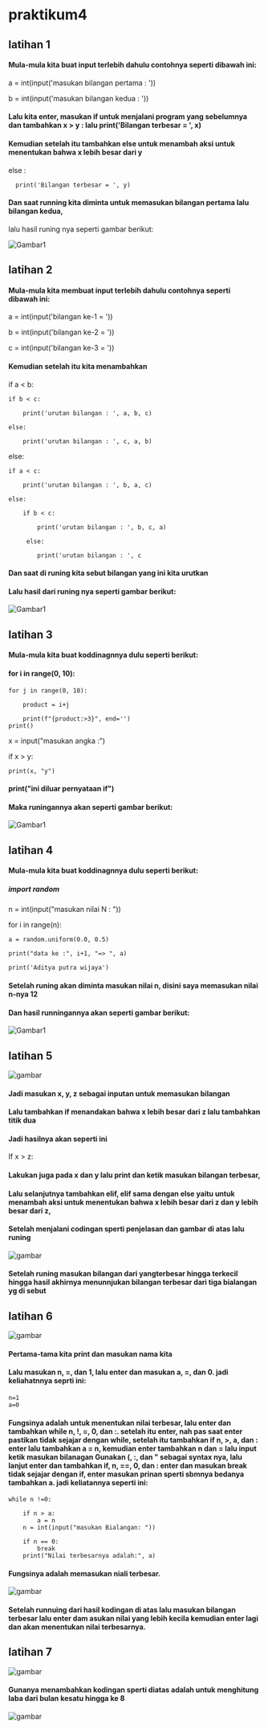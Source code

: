 # praktikum4
## latihan 1

#### Mula-mula kita buat input terlebih dahulu contohnya seperti dibawah ini:

a = int(input('masukan bilangan pertama : '))

b = int(input('masukan bilangan kedua : '))

#### Lalu kita enter, masukan if untuk menjalani program yang sebelumnya dan tambahkan x > y : lalu print('Bilangan terbesar = ', x)
#### Kemudian setelah itu tambahkan else untuk menambah aksi untuk menentukan bahwa x lebih besar dari y 

 else :
 
      print('Bilangan terbesar = ', y)
      
#### Dan saat running kita diminta untuk memasukan bilangan pertama lalu bilangan kedua,      
lalu hasil runing nya seperti gambar berikut:

![Gambar1](Gambar/dit11.png)


## latihan 2

#### Mula-mula kita membuat input terlebih dahulu contohnya seperti dibawah ini:

a = int(input('bilangan ke-1 = '))

b = int(input('bilangan ke-2 = '))

c = int(input('bilangan ke-3 = '))

#### Kemudian setelah itu kita menambahkan

if a < b:

    if b < c:
    
        print('urutan bilangan : ', a, b, c)
        
    else:
    
        print('urutan bilangan : ', c, a, b)
        
else:

    if a < c:
    
        print('urutan bilangan : ', b, a, c)
        
    else:
    
        if b < c:
        
            print('urutan bilangan : ', b, c, a)
            
         else:
         
            print('urutan bilangan : ', c
            
#### Dan saat di runing kita sebut bilangan yang ini kita urutkan 
#### Lalu hasil dari runing nya seperti gambar berikut:

![Gambar1](Gambar/dit2.png)


## latihan 3

#### Mula-mula kita buat koddinagnnya dulu seperti berikut:

#### for i in range(0, 10):

    for j in range(0, 10):
    
        product = i+j
        
        print(f"{product:>3}", end='')
    print()

x = input("masukan angka :")

if x > y:

    print(x, "y")
    
#### print("ini diluar pernyataan if")

#### Maka runingannya akan seperti gambar berikut:

![Gambar1](Gambar/dit3.png)


## latihan 4

#### Mula-mula kita buat koddinagnnya dulu seperti berikut:

##### import random

n = int(input("masukan nilai N : "))

for i in range(n):

    a = random.uniform(0.0, 0.5)
    
    print("data ke :", i+1, "=> ", a)
    
    print('Aditya putra wijaya')
    
#### Setelah runing akan diminta masukan nilai n, disini saya memasukan nilai n-nya 12
#### Dan hasil runningannya akan seperti gambar berikut:

![Gambar1](Gambar/dit4.png)


## latihan 5

![gambar](gambarlab4/rid5.png)

#### Jadi masukan x, y, z sebagai inputan untuk memasukan bilangan
#### Lalu tambahkan if menandakan bahwa x lebih besar dari z lalu tambahkan titik dua 
#### Jadi hasilnya akan seperti ini
If  x > z:
#### Lakukan juga pada x dan y lalu print dan ketik masukan bilangan terbesar,
#### Lalu selanjutnya tambahkan elif, elif sama dengan else yaitu untuk menambah aksi untuk menentukan bahwa x lebih besar dari z dan y lebih besar dari z,
#### Setelah menjalani codingan sperti penjelasan dan gambar di atas lalu runing

![gambar](gambarlab4/rid6.png)

#### Setelah runing masukan bilangan dari yangterbesar hingga terkecil hingga hasil akhirnya menunnjukan bilangan terbesar dari tiga bialangan yg di sebut

## latihan 6

![gambar](gambarlab4/rid7.png)

#### Pertama-tama kita print dan masukan nama kita 
#### Lalu masukan n, =, dan 1, lalu enter dan masukan a, =, dan 0. jadi keliahatnnya seprti ini:
```
n=1
a=0
```
#### Fungsinya adalah untuk menentukan nilai terbesar, lalu enter dan tambahkan while n, !, =, 0, dan :. setelah itu enter, nah pas saat enter pastikan tidak sejajar dengan while, setelah itu tambahkan if n, >, a, dan : enter lalu tambahkan a = n, kemudian enter tambahkan n dan = lalu input ketik masukan bilanagan Gunakan (, :, dan " sebagai syntax nya, lalu lanjut enter dan tambahkan if, n, ==, 0, dan : enter dan masukan break tidak sejajar dengan if, enter masukan prinan sperti sbmnya bedanya tambahkan a. jadi keliatannya seperti ini:
```
while n !=0:

    if n > a:
        a = n
    n = int(input("masukan Bialangan: "))
    
    if n == 0:
        break
    print("Nilai terbesarnya adalah:", a)
```
#### Fungsinya adalah memasukan niali terbesar.

![gambar](gambarlab4/rid8.png)

#### Setelah runnuing dari hasil kodingan di atas lalu masukan bilangan terbesar lalu enter dam asukan nilai yang lebih kecila kemudian enter lagi dan akan menentukan nilai terbesarnya.

## latihan 7

![gambar](gambarlab4/rid9.png)

#### Gunanya menambahkan kodingan sperti diatas adalah untuk menghitung laba dari bulan kesatu hingga ke 8

![gambar](gambarlab4/rid10.png)
